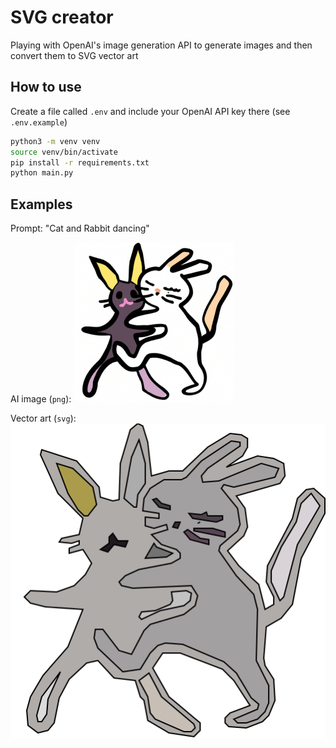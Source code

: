 # SVG creator

Playing with OpenAI's image generation API to generate images and then convert them to SVG vector art

## How to use

Create a file called `.env` and include your OpenAI API key there (see `.env.example`)

```bash
python3 -m venv venv
source venv/bin/activate
pip install -r requirements.txt
python main.py
```

## Examples

Prompt: "Cat and Rabbit dancing"

AI image (`png`):
![AI Image](examples/image.png)


Vector art (`svg`):
![Vector art](examples/path.svg)